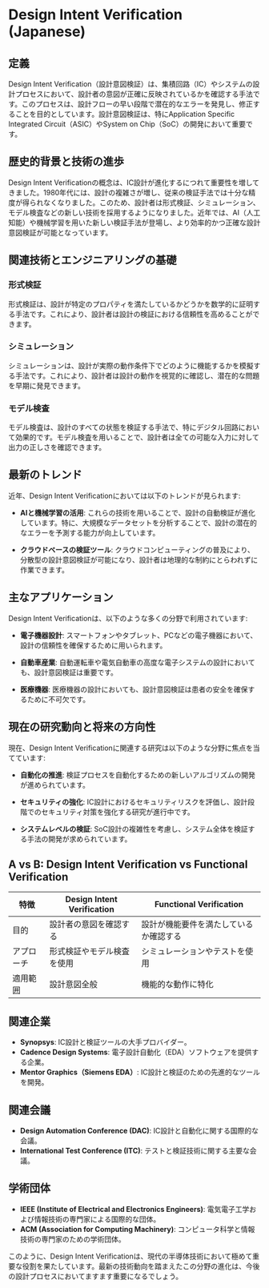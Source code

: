 # Design Intent Verification (Japanese)

## 定義

Design Intent Verification（設計意図検証）は、集積回路（IC）やシステムの設計プロセスにおいて、設計者の意図が正確に反映されているかを確認する手法です。このプロセスは、設計フローの早い段階で潜在的なエラーを発見し、修正することを目的としています。設計意図検証は、特にApplication Specific Integrated Circuit（ASIC）やSystem on Chip（SoC）の開発において重要です。

## 歴史的背景と技術の進歩

Design Intent Verificationの概念は、IC設計が進化するにつれて重要性を増してきました。1980年代には、設計の複雑さが増し、従来の検証手法では十分な精度が得られなくなりました。このため、設計者は形式検証、シミュレーション、モデル検査などの新しい技術を採用するようになりました。近年では、AI（人工知能）や機械学習を用いた新しい検証手法が登場し、より効率的かつ正確な設計意図検証が可能となっています。

## 関連技術とエンジニアリングの基礎

### 形式検証

形式検証は、設計が特定のプロパティを満たしているかどうかを数学的に証明する手法です。これにより、設計者は設計の検証における信頼性を高めることができます。

### シミュレーション

シミュレーションは、設計が実際の動作条件下でどのように機能するかを模擬する手法です。これにより、設計者は設計の動作を視覚的に確認し、潜在的な問題を早期に発見できます。

### モデル検査

モデル検査は、設計のすべての状態を検証する手法で、特にデジタル回路において効果的です。モデル検査を用いることで、設計者は全ての可能な入力に対して出力の正しさを確認できます。

## 最新のトレンド

近年、Design Intent Verificationにおいては以下のトレンドが見られます:

- **AIと機械学習の活用**: これらの技術を用いることで、設計の自動検証が進化しています。特に、大規模なデータセットを分析することで、設計の潜在的なエラーを予測する能力が向上しています。

- **クラウドベースの検証ツール**: クラウドコンピューティングの普及により、分散型の設計意図検証が可能になり、設計者は地理的な制約にとらわれずに作業できます。

## 主なアプリケーション

Design Intent Verificationは、以下のような多くの分野で利用されています:

- **電子機器設計**: スマートフォンやタブレット、PCなどの電子機器において、設計の信頼性を確保するために用いられます。

- **自動車産業**: 自動運転車や電気自動車の高度な電子システムの設計においても、設計意図検証は重要です。

- **医療機器**: 医療機器の設計においても、設計意図検証は患者の安全を確保するために不可欠です。

## 現在の研究動向と将来の方向性

現在、Design Intent Verificationに関連する研究は以下のような分野に焦点を当てています:

- **自動化の推進**: 検証プロセスを自動化するための新しいアルゴリズムの開発が進められています。

- **セキュリティの強化**: IC設計におけるセキュリティリスクを評価し、設計段階でのセキュリティ対策を強化する研究が進行中です。

- **システムレベルの検証**: SoC設計の複雑性を考慮し、システム全体を検証する手法の開発が求められています。

## A vs B: Design Intent Verification vs Functional Verification

| 特徴                     | Design Intent Verification                     | Functional Verification                     |
|--------------------------|------------------------------------------------|---------------------------------------------|
| 目的                     | 設計者の意図を確認する                        | 設計が機能要件を満たしているか確認する    |
| アプローチ               | 形式検証やモデル検査を使用                   | シミュレーションやテストを使用           |
| 適用範囲                 | 設計意図全般                                  | 機能的な動作に特化                       |

## 関連企業

- **Synopsys**: IC設計と検証ツールの大手プロバイダー。
- **Cadence Design Systems**: 電子設計自動化（EDA）ソフトウェアを提供する企業。
- **Mentor Graphics（Siemens EDA）**: IC設計と検証のための先進的なツールを開発。

## 関連会議

- **Design Automation Conference (DAC)**: IC設計と自動化に関する国際的な会議。
- **International Test Conference (ITC)**: テストと検証技術に関する主要な会議。

## 学術団体

- **IEEE (Institute of Electrical and Electronics Engineers)**: 電気電子工学および情報技術の専門家による国際的な団体。
- **ACM (Association for Computing Machinery)**: コンピュータ科学と情報技術の専門家のための学術団体。 

このように、Design Intent Verificationは、現代の半導体技術において極めて重要な役割を果たしています。最新の技術動向を踏まえたこの分野の進化は、今後の設計プロセスにおいてますます重要になるでしょう。